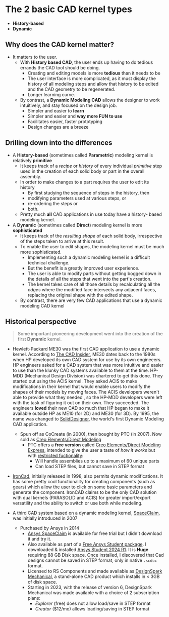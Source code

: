 # The 2 basic CAD kernel types
* **History-based**
* **Dynamic**

## Why does the CAD kernel matter?

* It matters to the user.
    * With **History based CAD**, the user ends up having to do tedious errands the CAD tool should be doing.
        * Creating and editing models is more **tedious** than it needs to be
        * The user interface is more complicated, as it must display the history of all modeling steps and allow that history to be edited and the CAD geometry to be regenerated. 
        * Longer learning curve.
    * By contrast, a **Dynamic Modeling CAD** allows the designer to work intuitively, and stay focused on the design job.
        * Simpler and easier to **learn**
        * Simpler and easier and **way more FUN to use**
        * Facilitates easier, faster prototyping
        * Design changes are a breeze

## Drilling down into the differences
* A **History-based** (sometimes called **Parametric**) modeling kernel is relatively **primitive**
    * It keeps track of a *recipe* or *history* of every individual *primitive* step used in the creation of each solid body or part in the overall assembly.
    * In order to make changes to a part requires the user to edit its history
        * By first studying the sequence of steps in the history, then
        * modifying parameters used at various steps, or
        * re-ordering the steps or
        * both.
    * Pretty much **all** CAD applications in use today have a history- based modeling kernel.
* A **Dynamic** (sometimes called **Direct**) modeling kernel is more **sophisticated**
    * It keeps track of the *resulting shape* of each solid body, irrespective of the steps taken to arrive at this result.
    * To enable the user to edit shapes, the modeling kernel must be much more sophisticated.
        * Implementing such a dynamic modeling kernel is a difficult technical challenge.
        * But the benefit is a greatly improved user experience.
        * The user is able to modify parts without getting bogged down in the details of all the steps that went into the part's creation.
        * The kernel takes care of all those details by recalculating all the *edges* where the modified face intersects any adjacent faces, replacing the original shape with the edited shape.
    * By contrast, there are very few CAD applications that use a dynamic modeling CAD kernel

## Historical perspective

> Some important pioneering development went into the creation of the first **Dynamic** kernel.

* Hewlett-Packard ME30 was the first CAD application to use a dynamic kernel. According to [The CAD Insider](https://www.thecadinsider.com/2007/10/cocreate-follow.html), ME30 dates back to the 1980s when HP developed its own CAD system for use by its own engineeers. HP engineers asked for a CAD system that was more intuitive and easier to use than the klunky CAD systems available to them at the time. HP-MDD (Mechanical Design Division) was chartered to get this done. They started out using the ACIS kernel. They asked ACIS to make modifications in their kernel that would enable users to modify the shapes of their models by moving faces. The ACIS developers weren't able to provide what they needed , so the HP-MDD developers were left with the task of figuring it out on their own. They succeeded. The engineers **loved** their new CAD so much that HP began to make it available outside HP as ME10 (for 2D) and ME30 (for 3D). By 1995, the name was changed to [SolidDesigner](https://www.hpl.hp.com/hpjournal/95oct/oct95a1.pdf), the world's first Dynamic Modeling CAD application.
    * Spun off as CoCreate (in 2000), then bought by PTC (in 2007). Now sold as [Creo Elements/Direct Modeling](https://www.ptc.com/en/creo/elements-direct)
        * PTC offers a **free version** called [Creo Elements/Direct Modeling Express](https://www.ptc.com/en/products/creo/elements-direct/modeling-express), intended to give the user a taste of *how it works* but with [restricted fuctionality](https://www.ptc.com/-/media/Files/PDFs/CAD/Creo/37318-CED-Topic-Sheet-assets-1.pdf):
            * Will handle assemblies up to a maximum of 60 unique parts
            * Can load STEP files, but cannot save in STEP format

* [IronCad](https://www.ironcad.com/), initially released in 1998, also permits dynamic modifications. It has some pretty cool functionality for creating components (such as gears) which allow the user to click on some basic parameters and generate the component. IronCAD claims to be the only CAD solution with dual kernels (PARASOLID and ACIS) for greater import/export versatility and the ability to switch or use both while modeling.

* A third CAD system based on a dynamic modeling kernel, [SpaceClaim](https://en.wikipedia.org/wiki/SpaceClaim), was initially introduced in 2007
    * Purchased by Ansys in 2014
        * [Ansys SpaceClaim](https://www.ansys.com/products/3d-design/ansys-spaceclaim) is available for free trial but I didn't download it and try it.
        * Also available as part of a [Free Ansys Student package](https://www.ansys.com/academic/students). I downloaded & installed [Ansys Student 2024 R1](https://www.ansys.com/academic/students/ansys-student). It is **Huge** requiring 88 GB Disk space. Once installed, I discovered that Cad designs cannot be saved in STEP format, only in native `.scdoc` format.
        * Licensed to RS Components and made available as [DesignSpark Mechanical](https://www.rs-online.com/designspark/mechanical-software), a stand-alone CAD product which installs in < 3GB of disk space.
        * Starting in 2023, with the release of version 6, DesignSpark Mechanical was made available with a choice of 2 subscription plans:
            * *Explorer* (free) does not allow load/save in STEP format
            * *Creator* ($12/mo) allows loading/saving in STEP format


